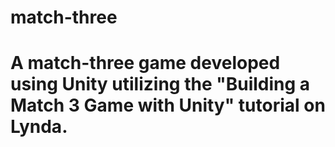 # match-three
# A match-three game developed using Unity utilizing the "Building a Match 3 Game with Unity" tutorial on Lynda.
